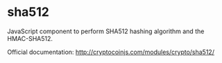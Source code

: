 sha512
======

JavaScript component to perform SHA512 hashing algorithm and the HMAC-SHA512.

Official documentation: http://cryptocoinjs.com/modules/crypto/sha512/